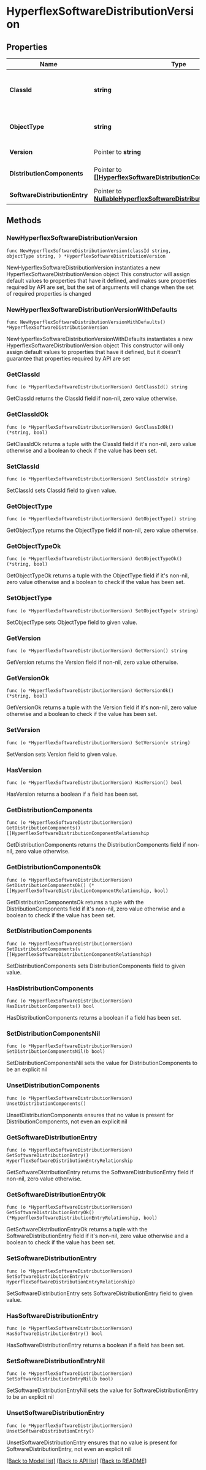 # HyperflexSoftwareDistributionVersion

## Properties

Name | Type | Description | Notes
------------ | ------------- | ------------- | -------------
**ClassId** | **string** | The fully-qualified name of the instantiated, concrete type. This property is used as a discriminator to identify the type of the payload when marshaling and unmarshaling data. | [default to "hyperflex.SoftwareDistributionVersion"]
**ObjectType** | **string** | The fully-qualified name of the instantiated, concrete type. The value should be the same as the &#39;ClassId&#39; property. | [default to "hyperflex.SoftwareDistributionVersion"]
**Version** | Pointer to **string** | The HyperFlex Software Distribution version. | [optional] 
**DistributionComponents** | Pointer to [**[]HyperflexSoftwareDistributionComponentRelationship**](HyperflexSoftwareDistributionComponentRelationship.md) | An array of relationships to hyperflexSoftwareDistributionComponent resources. | [optional] 
**SoftwareDistributionEntry** | Pointer to [**NullableHyperflexSoftwareDistributionEntryRelationship**](HyperflexSoftwareDistributionEntryRelationship.md) |  | [optional] 

## Methods

### NewHyperflexSoftwareDistributionVersion

`func NewHyperflexSoftwareDistributionVersion(classId string, objectType string, ) *HyperflexSoftwareDistributionVersion`

NewHyperflexSoftwareDistributionVersion instantiates a new HyperflexSoftwareDistributionVersion object
This constructor will assign default values to properties that have it defined,
and makes sure properties required by API are set, but the set of arguments
will change when the set of required properties is changed

### NewHyperflexSoftwareDistributionVersionWithDefaults

`func NewHyperflexSoftwareDistributionVersionWithDefaults() *HyperflexSoftwareDistributionVersion`

NewHyperflexSoftwareDistributionVersionWithDefaults instantiates a new HyperflexSoftwareDistributionVersion object
This constructor will only assign default values to properties that have it defined,
but it doesn't guarantee that properties required by API are set

### GetClassId

`func (o *HyperflexSoftwareDistributionVersion) GetClassId() string`

GetClassId returns the ClassId field if non-nil, zero value otherwise.

### GetClassIdOk

`func (o *HyperflexSoftwareDistributionVersion) GetClassIdOk() (*string, bool)`

GetClassIdOk returns a tuple with the ClassId field if it's non-nil, zero value otherwise
and a boolean to check if the value has been set.

### SetClassId

`func (o *HyperflexSoftwareDistributionVersion) SetClassId(v string)`

SetClassId sets ClassId field to given value.


### GetObjectType

`func (o *HyperflexSoftwareDistributionVersion) GetObjectType() string`

GetObjectType returns the ObjectType field if non-nil, zero value otherwise.

### GetObjectTypeOk

`func (o *HyperflexSoftwareDistributionVersion) GetObjectTypeOk() (*string, bool)`

GetObjectTypeOk returns a tuple with the ObjectType field if it's non-nil, zero value otherwise
and a boolean to check if the value has been set.

### SetObjectType

`func (o *HyperflexSoftwareDistributionVersion) SetObjectType(v string)`

SetObjectType sets ObjectType field to given value.


### GetVersion

`func (o *HyperflexSoftwareDistributionVersion) GetVersion() string`

GetVersion returns the Version field if non-nil, zero value otherwise.

### GetVersionOk

`func (o *HyperflexSoftwareDistributionVersion) GetVersionOk() (*string, bool)`

GetVersionOk returns a tuple with the Version field if it's non-nil, zero value otherwise
and a boolean to check if the value has been set.

### SetVersion

`func (o *HyperflexSoftwareDistributionVersion) SetVersion(v string)`

SetVersion sets Version field to given value.

### HasVersion

`func (o *HyperflexSoftwareDistributionVersion) HasVersion() bool`

HasVersion returns a boolean if a field has been set.

### GetDistributionComponents

`func (o *HyperflexSoftwareDistributionVersion) GetDistributionComponents() []HyperflexSoftwareDistributionComponentRelationship`

GetDistributionComponents returns the DistributionComponents field if non-nil, zero value otherwise.

### GetDistributionComponentsOk

`func (o *HyperflexSoftwareDistributionVersion) GetDistributionComponentsOk() (*[]HyperflexSoftwareDistributionComponentRelationship, bool)`

GetDistributionComponentsOk returns a tuple with the DistributionComponents field if it's non-nil, zero value otherwise
and a boolean to check if the value has been set.

### SetDistributionComponents

`func (o *HyperflexSoftwareDistributionVersion) SetDistributionComponents(v []HyperflexSoftwareDistributionComponentRelationship)`

SetDistributionComponents sets DistributionComponents field to given value.

### HasDistributionComponents

`func (o *HyperflexSoftwareDistributionVersion) HasDistributionComponents() bool`

HasDistributionComponents returns a boolean if a field has been set.

### SetDistributionComponentsNil

`func (o *HyperflexSoftwareDistributionVersion) SetDistributionComponentsNil(b bool)`

 SetDistributionComponentsNil sets the value for DistributionComponents to be an explicit nil

### UnsetDistributionComponents
`func (o *HyperflexSoftwareDistributionVersion) UnsetDistributionComponents()`

UnsetDistributionComponents ensures that no value is present for DistributionComponents, not even an explicit nil
### GetSoftwareDistributionEntry

`func (o *HyperflexSoftwareDistributionVersion) GetSoftwareDistributionEntry() HyperflexSoftwareDistributionEntryRelationship`

GetSoftwareDistributionEntry returns the SoftwareDistributionEntry field if non-nil, zero value otherwise.

### GetSoftwareDistributionEntryOk

`func (o *HyperflexSoftwareDistributionVersion) GetSoftwareDistributionEntryOk() (*HyperflexSoftwareDistributionEntryRelationship, bool)`

GetSoftwareDistributionEntryOk returns a tuple with the SoftwareDistributionEntry field if it's non-nil, zero value otherwise
and a boolean to check if the value has been set.

### SetSoftwareDistributionEntry

`func (o *HyperflexSoftwareDistributionVersion) SetSoftwareDistributionEntry(v HyperflexSoftwareDistributionEntryRelationship)`

SetSoftwareDistributionEntry sets SoftwareDistributionEntry field to given value.

### HasSoftwareDistributionEntry

`func (o *HyperflexSoftwareDistributionVersion) HasSoftwareDistributionEntry() bool`

HasSoftwareDistributionEntry returns a boolean if a field has been set.

### SetSoftwareDistributionEntryNil

`func (o *HyperflexSoftwareDistributionVersion) SetSoftwareDistributionEntryNil(b bool)`

 SetSoftwareDistributionEntryNil sets the value for SoftwareDistributionEntry to be an explicit nil

### UnsetSoftwareDistributionEntry
`func (o *HyperflexSoftwareDistributionVersion) UnsetSoftwareDistributionEntry()`

UnsetSoftwareDistributionEntry ensures that no value is present for SoftwareDistributionEntry, not even an explicit nil

[[Back to Model list]](../README.md#documentation-for-models) [[Back to API list]](../README.md#documentation-for-api-endpoints) [[Back to README]](../README.md)


